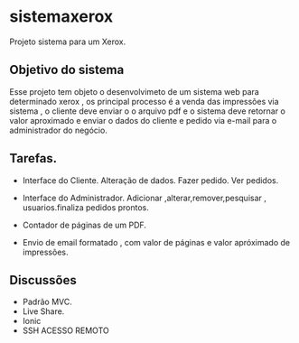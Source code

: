 # sistemaxerox
Projeto sistema para um Xerox.

## Objetivo do sistema
  Esse projeto tem objeto o desenvolvimeto de um sistema web para determinado xerox , os principal processo é a venda das impressões via sistema , o cliente deve enviar o o arquivo pdf e o sistema deve retornar o valor aproximado e enviar o dados do cliente e pedido via e-mail para o administrador do negócio.

## Tarefas. 
- Interface do Cliente.
 Alteração de dados.
 Fazer pedido.
 Ver pedidos.
  
- Interface do Administrador.
 Adicionar ,alterar,remover,pesquisar , usuarios.finaliza pedidos prontos.
 
- Contador de páginas de um PDF.
- Envio de email formatado , com valor de páginas e valor apróximado de impressões.

## Discussões
- Padrão MVC.
- Live Share.
- Ionic
- SSH ACESSO REMOTO
